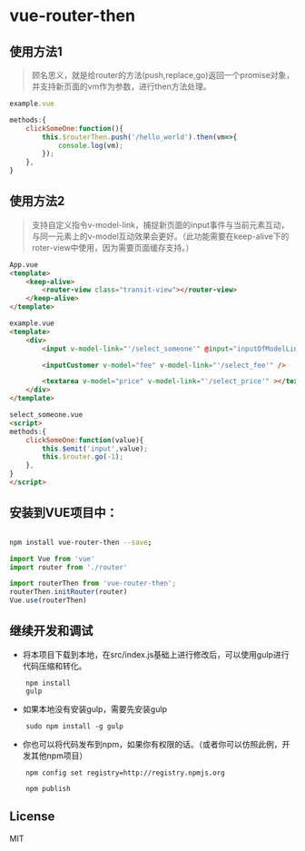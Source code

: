 # vue-router-then

## 使用方法1

> 顾名思义，就是给router的方法(push,replace,go)返回一个promise对象，并支持新页面的vm作为参数，进行then方法处理。

```javascript
example.vue

methods:{
    clickSomeOne:function(){
        this.$routerThen.push('/hello_world').then(vm=>{
            console.log(vm);
        });
    },
}
```

## 使用方法2

> 支持自定义指令v-model-link，捕捉新页面的input事件与当前元素互动，与同一元素上的v-model互动效果会更好。（此功能需要在keep-alive下的roter-view中使用，因为需要页面缓存支持。）


```html
App.vue
<template>
    <keep-alive>
        <router-view class="transit-view"></router-view>
    </keep-alive>
</template>

example.vue
<template>
    <div>
        <input v-model-link="'/select_someone'" @input="inputOfModelLink"/>

        <inputCustomer v-model="fee" v-model-link="'/select_fee'" />

        <textarea v-model="price" v-model-link="'/select_price'" ></textarea>
    </div>
</template>

select_someone.vue
<script>
methods:{
    clickSomeOne:function(value){
        this.$emit('input',value);
        this.$router.go(-1);
    },
}
</script>

```

## 安装到VUE项目中：

``` bash

npm install vue-router-then --save;

```

```javascript
import Vue from 'vue'
import router from './router'

import routerThen from 'vue-router-then';
routerThen.initRouter(router)
Vue.use(routerThen)

```

## 继续开发和调试

* 将本项目下载到本地，在src/index.js基础上进行修改后，可以使用gulp进行代码压缩和转化。
```
    npm install
    gulp
```
* 如果本地没有安装gulp，需要先安装gulp
```
    sudo npm install -g gulp
```
* 你也可以将代码发布到npm，如果你有权限的话。（或者你可以仿照此例，开发其他npm项目）
```
    npm config set registry=http://registry.npmjs.org

    npm publish
```
## License

MIT

